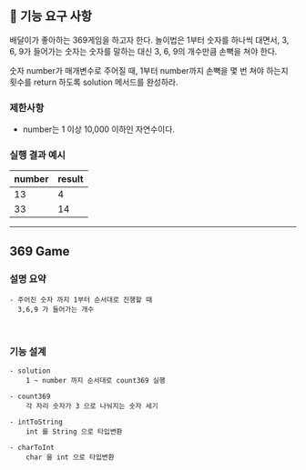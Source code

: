 ## 🚀 기능 요구 사항

배달이가 좋아하는 369게임을 하고자 한다. 놀이법은 1부터 숫자를 하나씩 대면서, 3, 6, 9가 들어가는 숫자는 숫자를 말하는 대신 3, 6, 9의 개수만큼 손뼉을 쳐야 한다.

숫자 number가 매개변수로 주어질 때, 1부터 number까지 손뼉을 몇 번 쳐야 하는지 횟수를 return 하도록 solution 메서드를 완성하라.

### 제한사항

- number는 1 이상 10,000 이하인 자연수이다.

### 실행 결과 예시

| number | result |
| --- | --- |
| 13 | 4 |
| 33 | 14 |

---------

## 369 Game


### 설명 요약

    - 주어진 숫자 까지 1부터 순서대로 진행할 때
      3,6,9 가 들어가는 개수
<br/>

### 기능 설계

    - solution
        1 ~ number 까지 순서대로 count369 실행     

    - count369
        각 자리 숫자가 3 으로 나눠지는 숫자 세기

    - intToString
        int 를 String 으로 타입변환

    - charToInt
        char 을 int 으로 타입변환

